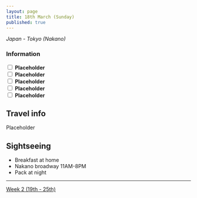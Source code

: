 ```yaml
---
layout: page
title: 18th March (Sunday)
published: true
---
```

_Japan - Tokyo (Nakano)_

### Information

<div><input class="box" type="checkbox" name="181" /><label type="text" class="strikethrough"> <b>Placeholder</b></label><br/>
<input class="box" type="checkbox" name="182" /><label type="text" class="strikethrough"> <b>Placeholder</b></label><br/>
<input class="box" type="checkbox" name="183" /><label type="text" class="strikethrough"> <b>Placeholder</b></label><br/>
<input class="box" type="checkbox" name="184" /><label type="text" class="strikethrough"> <b>Placeholder</b></label><br/>
<input class="box" type="checkbox" name="185" /><label type="text" class="strikethrough"> <b>Placeholder</b></label><br/></div>

## Travel info

Placeholder

## Sightseeing

- Breakfast at home
- Nakano broadway 11AM-8PM
- Pack at night 

<hr>

[Week 2 (19th - 25th)](/days/week2/19mar)
